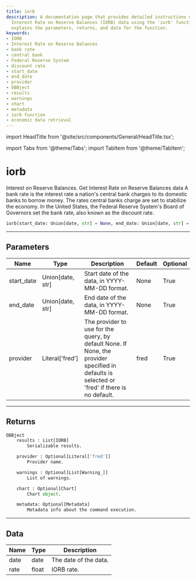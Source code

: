 ```yaml
---
title: iorb
description: A documentation page that provides detailed instructions on how to retrieve
  Interest Rate on Reserve Balances (IORB) data using the 'iorb' function. The page
  explains the parameters, returns, and data for the function.
keywords:
- IORB
- Interest Rate on Reserve Balances
- bank rate
- central bank
- Federal Reserve System
- discount rate
- start_date
- end_date
- provider
- OBBject
- results
- warnings
- chart
- metadata
- iorb function
- economic data retrieval
---
```


import HeadTitle from '@site/src/components/General/HeadTitle.tsx';

<HeadTitle title="fixedincome.iorb - Reference | OpenBB Platform Docs" />

import Tabs from '@theme/Tabs';
import TabItem from '@theme/TabItem';

# iorb

Interest on Reserve Balances.
    Get Interest Rate on Reserve Balances data A bank rate is the interest rate a nation's central bank charges to its
    domestic banks to borrow money. The rates central banks charge are set to stabilize the economy. In the
    United States, the Federal Reserve System's Board of Governors set the bank rate, also known as the discount rate.

```python wordwrap
iorb(start_date: Union[date, str] = None, end_date: Union[date, str] = None, provider: Literal[str] = fred)
```

---

## Parameters

<Tabs>
<TabItem value="standard" label="Standard">

| Name | Type | Description | Default | Optional |
| ---- | ---- | ----------- | ------- | -------- |
| start_date | Union[date, str] | Start date of the data, in YYYY-MM-DD format. | None | True |
| end_date | Union[date, str] | End date of the data, in YYYY-MM-DD format. | None | True |
| provider | Literal['fred'] | The provider to use for the query, by default None. If None, the provider specified in defaults is selected or 'fred' if there is no default. | fred | True |
</TabItem>

</Tabs>

---

## Returns

```python wordwrap
OBBject
    results : List[IORB]
        Serializable results.

    provider : Optional[Literal['fred']]
        Provider name.

    warnings : Optional[List[Warning_]]
        List of warnings.

    chart : Optional[Chart]
        Chart object.

    metadata: Optional[Metadata]
        Metadata info about the command execution.
```

---

## Data

<Tabs>
<TabItem value="standard" label="Standard">

| Name | Type | Description |
| ---- | ---- | ----------- |
| date | date | The date of the data. |
| rate | float | IORB rate. |
</TabItem>

</Tabs>
